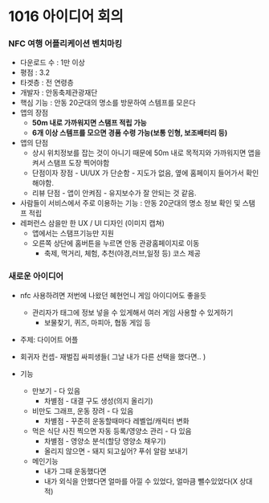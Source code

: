 # 1016 아이디어 회의

### NFC 여행 어플리케이션 벤치마킹

- 다운로드 수 : 1만 이상
- 평점 : 3.2
- 타겟층 : 전 연령층
- 개발자 : 안동축제관광재단
- 핵심 기능 :  안동 20군대의 명소를 방문하여 스템프를 모은다
- 앱의 장점
    - **50m 내로 가까워지면 스탬프 적립 가능**
    - **6개 이상 스템프를 모으면 경품 수령 가능(보통 인형, 보조배터리 등)**
- 앱의 단점
    - 상시 위치정보를 잡는 것이 아니기 때문에 50m 내로 목적지와 가까워지면 앱을 켜서 스탬프 도장 찍어야함
    - 단점이자 장점 - UI/UX 가 단순함 - 지도가 없음, 옆에 홈페이지 들어가서 확인해야함.
    - 리뷰 단점 - 앱이 안켜짐 - 유지보수가 잘 안되는 것 같음.
- 사람들이 서비스에서 주로 이용하는 기능 :  안동 20군대의 명소 정보 확인 및 스탬프 적립
- 레퍼런스 삼을만 한 UX / UI 디자인  (이미지 캡쳐)
    - 앱에서는 스탬프기능만 지원
    - 오른쪽 상단에 홈버튼을 누르면 안동 관광홈페이지로 이동
        - 축제, 먹거리, 체험, 추천(야경,러브,일정 등) 코스 제공

### 새로운 아이디어

- nfc 사용하려면 저번에 나왔던 혜현언니 게임 아이디어도 좋을듯
    - 관리자가 태그에 정보 넣을 수 있게해서 여러 게임 사용할 수 있게하기
        - 보물찾기, 퀴즈, 마피아, 협동 게임 등

- 주제: 다이어트 어플
- 회귀자 컨셉- 재벌집 싸피생들( 그날 내가 다른 선택을 했다면.. )
- 기능
    - 만보기 - 다 있음
        - 차별점 - 대결 구도 생성(의지 올리기)
    - 비만도 그래프, 운동 장려 - 다 있음
        - 차별점 - 꾸준히 운동할때마다 레벨업/캐릭터 변화
    - 먹은 식단 사진 찍으면 자동 등록/영양소 관리 - 다 있음
        - 차별점 - 영양소 분석(할당 영양소 채우기)
        - 올리지 않으면 - 돼지 되고싶어? 푸쉬 알람 보내기
    - 메인기능
        - 내가 그때 운동했다면
        - 내가 외식을 안했다면 얼마를 아낄 수 있었다, 얼마큼 뺄수있었다(X 상대적)

